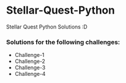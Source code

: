 # Stellar-Quest-Python
Stellar Quest Python Solutions :D

### Solutions for the following challenges:
* Challenge-1
* Challenge-2
* Challenge-3
* Challenge-4

